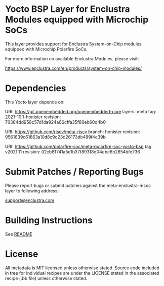 # Yocto BSP Layer for Enclustra Modules equipped with Microchip SoCs

This layer provides support for Enclustra System-on-Chip modules equipped with Microchip Polarfire SoCs.

For more information on available Enclustra Modules, please visit:

https://www.enclustra.com/en/products/system-on-chip-modules/

# Dependencies

This Yocto layer depends on:

URI: https://git.openembedded.org/openembedded-core
layers: meta
tag: 2021-10.1-honister
revision: 70384dd958c57d1da924a66cffa35f80eb60d4b0

URI: https://github.com/riscv/meta-riscv
branch: honister
revision: 9561639c61663a10d8c9c23d26173db499f4c39b

URI: https://github.com/polarfire-soc/meta-polarfire-soc-yocto-bsp
tag: v2021.11
revision: 02cb81741a5e1b37f89318d04ebc6b2854bfe736

# Submit Patches / Reporting Bugs

Please report bugs or submit patches against the meta-enclustra-msoc layer to following address:

support@enclustra.com

# Building Instructions

See [README](https://gitlab.enclustra.com/Enclustra/BU-SP/OS/MPFS/meta-enclustra-mpfs/-/blob/main/README.md)

# License

All metadata is MIT licensed unless otherwise stated. Source code included in tree for individual recipes are under the LICENSE stated in the associated recipe (.bb file) unless otherwise stated.
